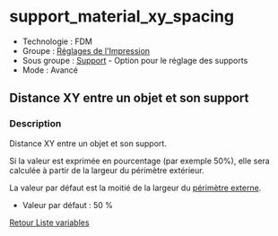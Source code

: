 # support_material_xy_spacing

* Technologie : FDM
* Groupe : [Réglages de l'Impression](../print_settings/print_settings.md)
* Sous groupe : [Support](../print_settings/print_settings.md#support) - Option pour le réglage des supports
* Mode : Avancé

## Distance XY entre un objet et son support 

### Description

Distance  XY entre un objet et son support. 

Si la valeur est exprimée en pourcentage (par exemple 50%),  elle sera calculée à partir de la largeur du périmètre extérieur.

La valeur par défaut est la moitié de la largeur du [périmètre externe](external_perimeter_extrusion_width.md).

* Valeur par défaut : 50 %


[Retour Liste variables](variable_list.md)